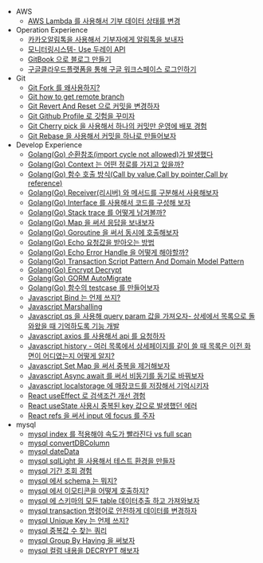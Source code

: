 

* AWS
    * [AWS Lambda 를 사용해서 기부 데이터 상태를 변경](../content/posts/infra/aws/2021-12-28-develop-awsLambda.md)
* Operation Experience
    * [카카오알림톡을 사용해서 기부자에게 알림톡을 보내자](../content/posts/etc/2021-08-12-etc-Kakao-NotificationTalk.md)
    * [모니터링시스템- Use 두레이 API](../content/posts/etc/2022-01-04-etc-doorayAPI.md)
    * [GitBook 으로 블로그 만들기](../content/posts/etc/2021-12-31-etc-createGitBook.md)
    * [구글클라우드플랫폼을 통해 구글 워크스페이스 로그인하기](../content/posts/etc/2022-01-07-etc-gooleCloudPlatformMakeProject.md.md)
* Git
    * [Git Fork 를 왜사용하지?](../content/posts/git/2021-06-20-git-fork.md)
    * [Git how to get remote branch ](../content/posts/git/2022-03-03-git-howtogetremotebranch.md)
    * [Git Revert And Reset 으로 커밋을 변경하자](../content/posts/git/2022-03-09-git-RevertAndReset.md)
    * [Git Github Profile 로 깃험을 꾸미자](../content/posts/git/2022-03-21-githubProfile.md)
    * [Git Cherry pick 을 사용해서 하나의 커밋만 운영에 배포 경험](../content/posts/git/2022-04-11-git-cherry-pick.md)
    * [Git Rebase 을 사용해서 커밋을 하나로 만들어보자](../content/posts/git/2022-04-13-git-rebase.md)
* Develop Experience
    * [Golang(Go) 순환참조(import cycle not allowed)가 발생했다](../content/posts/go/2021-08-12-go-importCycleNotAllowed.md)
    * [Golang(Go) Context 는 어떤 정로를 가지고 있을까?](../content/posts/go/2021-08-19-Context.md)
    * [Golang(Go) 함수 호출 방식(Call by value,Call by pointer,Call by reference)](../content/posts/go/2021-08-22-go-functionCall.md)
    * [Golang(Go) Receiver(리시버) 와 메서드를 구분해서 사용해보자](../content/posts/go/2021-08-22-go-Receiver.md)
    * [Golang(Go) Interface 를 사용해서 코드를 구성해 보자](../content/posts/go/2022-02-08-go-interface.md)
    * [Golang(Go) Stack trace 를 어떻게 남겨볼까?](../content/posts/go/2022-02-09-go-stacktrace.md)
    * [Golang(Go) Map 을 써서 응답을 보내보자](../content/posts/go/2022-03-09-go-map.md)
    * [Golang(Go) Goroutine 을 써서 동시에 호출해보자](../content/posts/go/2022-03-09-goroutine.md)
    * [Golang(Go) Echo  요청값을 받아오는 방법](../content/posts/go/2022-03-23-jsonDataBind-use-echo.md)
    * [Golang(Go) Echo Error Handle 을 어떻게 해야할까?](../content/posts/go/2022-03-24-go-errorHandle.md)
    * [Golang(Go) Transaction Script Pattern And Domain Model Pattern](../content/posts/go/2022-04-03-transactionScriptPattern.md)
    * [Golang(Go) Encrypt Decrypt](../content/posts/go/2022-04-05-go-Encrypt-Decrypt.md)
    * [Golang(Go) GORM AutoMigrate](../content/posts/go/2022-04-25-go-gorm-AutoMigrate.md)
    * [Golang(Go) 함수의 testcase 를 만들어보자](../content/posts/go/2022-05-23-go-testcase.md)
    * [Javascript Bind 는 언제 쓰지?](../content/posts/client/javascript/2021-06-06-javascript-bind.md)
    * [Javascript Marshalling](../content/posts/client/javascript/2021-08-05-javascript-Marshalling.md)
    * [Javascript qs 을 사용해 query param 값을 가져오자- 상세에서 목록으로 돌와왔을 때 기억하도록 기능 개발](../content/posts/client/javascript/2021-08-05-javascript-qs.md)
    * [Javascript axios 를 사용해서 api 를 요청하자](../content/posts/client/javascript/2021-10-14-javascript-axios.md)
    * [Javascript history - 여러 목록에서 상세페이지를 같이 쓸 때 목록은 이전 화면이 어디였는지 어떻게 알지?](../content/posts/client/javascript/2021-12-24-javascript-history.md)
    * [Javascript Set Map 을 써서 중복을 제거해보자](../content/posts/client/javascript/2022-04-04-javascript-function-Set-Map.md)
    * [Javascript Async await 를 써서 비동기를 동기로 바꿔보자](../content/posts/client/javascript/2022-04-11-javascript-asnyc-await.md)
    * [Javascript localstorage 에 매장코드를 저장해서 기억시키자](../content/posts/client/javascript/2022-06-09-javascript-localstorage.md)
    * [React useEffect 로 검색조건 개선 경험](../content/posts/client/javascript/react/2021-07-30-react-howToGetSearchParams.md)
    * [React useState 사용시 중복된 key 값으로 발생했던 에러](../content/posts/client/javascript/react/2022-03-31-react-api-responseData-processing.md)
    * [React refs 을 써서 input 에 focus 를 주자](../content/posts/client/javascript/react/2022-04-06-react-refs.md)
* mysql
    * [mysql index 를 적용해야 속도가 빨라진다 vs full scan](../content/posts/mysql/2021-04-22-sql-dbIndex.md)
    * [mysql convertDBColumn](../content/posts/mysql/2021-04-28-sql-convertDBcolumn.md)
    * [mysql dateData](../content/posts/mysql/2021-06-19-sql-dateData.md)
    * [mysql sqlLight 을 사용해서 테스트 환경을 만들자](../content/posts/mysql/2021-06-19-sql-gotestcaseEnvironment.md)
    * [mysql 기간 조회 경험](../content/posts/mysql/2021-06-21-sql-searchDataInPeriod.md)
    * [mysql 에서 schema 는 뭐지?](../content/posts/mysql/2021-07-29-sql-schema.md)
    * [mysql 에서 이모티콘을 어떻게 호출하지?](../content/posts/mysql/2021-08-05-sql-SaveEmojis.md)
    * [mysql 에 스키마의 모든 table 데이터추출 하고 가져와보자](../content/posts/mysql/2021-11-25-sql-extract-data.md)
    * [mysql transaction 명령어로 안전하게 데이터를 변경하자](../content/posts/mysql/2021-12-24-sql-transaction.md)
    * [mysql Unique Key 는 언제 쓰지?](../content/posts/mysql/2022-02-06-sql-uniquekey.md)
    * [mysql 중복값 수 찾는 쿼리](../content/posts/mysql/2022-04-01-sql-Find-duplicate-values-counts.md)
    * [mysql Group By Having 을 써보자](../content/posts/mysql/2022-06-08-sql-groupByHaving.md)
    * [mysql 컬럼 내용을 DECRYPT 해보자](../content/posts/mysql/2022-06-08-sql-AES_DECRYPT.md)


